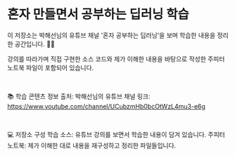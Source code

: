 # 혼자 만들면서 공부하는 딥러닝 학습
이 저장소는 박해선님의 유튜브 채널 '혼자 공부하는 딥러닝'을 보며 학습한 내용을 정리한 공간입니다. 👨‍💻

강의를 따라가며 직접 구현한 소스 코드와 제가 이해한 내용을 바탕으로 작성한 주피터 노트북 파일이 포함되어 있습니다.

<br>

📚 학습 콘텐츠 정보
출처: 박해선님의 유튜브 채널
링크: https://www.youtube.com/channel/UCubzmHb0bcOtWzL4mu3-e6g

<br>

💻 저장소 구성
학습 소스: 유튜브 강의를 보면서 학습한 내용이 담겨 있습니다.
주피터 노트북: 제가 이해한 대로 내용을 재구성하고 정리한 파일들입니다.